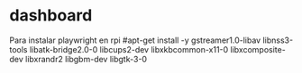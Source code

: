 # dashboard
Para instalar playwright en rpi
#apt-get install -y gstreamer1.0-libav libnss3-tools libatk-bridge2.0-0 libcups2-dev libxkbcommon-x11-0 libxcomposite-dev libxrandr2 libgbm-dev libgtk-3-0
